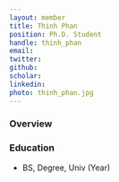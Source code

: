 ```yaml
---
layout: member
title: Thinh Phan
position: Ph.D. Student
handle: thinh_phan
email: 
twitter:
github:
scholar:
linkedin: 
photo: thinh_phan.jpg
---
```


### Overview


### Education
- BS, Degree, Univ (Year)